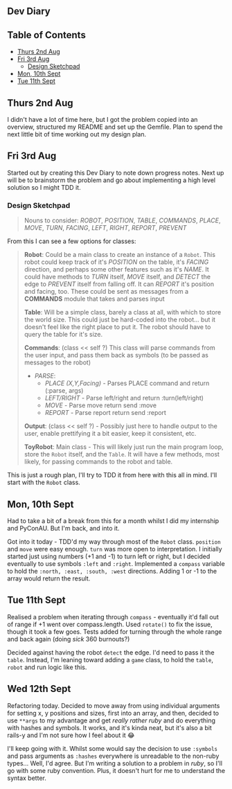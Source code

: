 Dev Diary
---------
<!-- START doctoc generated TOC please keep comment here to allow auto update -->
<!-- DON'T EDIT THIS SECTION, INSTEAD RE-RUN doctoc TO UPDATE -->
## Table of Contents

- [Thurs 2nd Aug](#thurs-2nd-aug)
- [Fri 3rd Aug](#fri-3rd-aug)
  - [Design Sketchpad](#design-sketchpad)
- [Mon, 10th Sept](#mon-10th-sept)
- [Tue 11th Sept](#tue-11th-sept)

<!-- END doctoc generated TOC please keep comment here to allow auto update -->

## Thurs 2nd Aug

I didn't have a lot of time here, but I got the problem copied into an overview, structured my README and set up the Gemfile. Plan to spend the next little bit of time working out my design plan.

## Fri 3rd Aug

Started out by creating this Dev Diary to note down progress notes. Next up will be to brainstorm the problem and go about implementing a high level solution so I might TDD it.

### Design Sketchpad
>Nouns to consider: *ROBOT*, *POSITION*, *TABLE*, *COMMANDS*, *PLACE*, *MOVE*, *TURN*, *FACING*, *LEFT*, *RIGHT*, *REPORT*, *PREVENT*

From this I can see a few options for classes:

>**Robot**: Could be a main class to create an instance of a `Robot`. This robot could keep track of it's *POSITION* on the table, it's *FACING* direction, and perhaps some other features such as it's *NAME*. It could have methods to *TURN* itself, *MOVE* itself, and *DETECT* the edge to *PREVENT* itself from falling off. It can *REPORT* it's position and facing, too. These could be sent as messages from a **COMMANDS** module that takes and parses input
>
>**Table**: Will be a simple class, barely a class at all, with which to store the world size. This could just be hard-coded into the robot... but it doesn't feel like the right place to put it. The robot should have to query the table for it's size.
>
>**Commands**: (class << self ?) This class will parse commands from the user input, and pass them back as symbols (to be passed as messages to the robot)
> - *PARSE*:
>   - *PLACE (X,Y,Facing)* - Parses PLACE command and return (:parse, args)
>   - *LEFT/RIGHT* - Parse left/right and return :turn(left/right)
>   - *MOVE* - Parse move return send :move
>   - *REPORT* - Parse report return send :report
>
>**Output**: (class << self ?) - Possibly just here to handle output to the user, enable prettifying it a bit easier, keep it consistent, etc.
>
>**ToyRobot**: Main class - This will likely just run the main program loop, store the `Robot` itself, and the `Table`. It will have a few methods, most likely, for passing commands to the robot and table.

This is just a rough plan, I'll try to TDD it from here with this all in mind. I'll start with the `Robot` class.

## Mon, 10th Sept

Had to take a bit of a break from this for a month whilst I did my internship and PyConAU. But I'm back, and into it.

Got into it today - TDD'd my way through most of the `Robot` class. `position` and `move` were easy enough. `turn` was more open to interpretation. I initially started just using numbers (+1 and -1) to turn left or right, but I decided eventually to use symbols `:left` and `:right`. Implemented a `compass` variable to hold the `:north, :east, :south, :west` directions. Adding 1 or -1 to the array would return the result.

## Tue 11th Sept

Realised a problem when iterating through `compass` - eventually it'd fall out of range if +1 went over compass.length. Used `rotate()` to fix the issue, though it took a few goes. Tests added for turning through the whole range and back again (doing *sick* 360 burnouts?)

Decided against having the robot `detect` the edge. I'd need to pass it the `table`. Instead, I'm leaning toward adding a `game` class, to hold the `table`, `robot` and run logic like this.

## Wed 12th Sept

Refactoring today. Decided to move away from using individual arguments for setting x, y positions and sizes, first into an array, and then, decided to use `**args` to my advantage and get *really rather ruby* and do everything with hashes and symbols. It works, and it's kinda neat, but it's also a bit rails-y and I'm not sure how I feel about it 😂

I'll keep going with it. Whilst some would say the decision to use `:symbols` and pass arguments as `:hashes` everywhere is unreadable to the non-ruby types... Well, I'd agree. But I'm writing a solution to a problem in *ruby*, so I'll go with some ruby convention. Plus, it doesn't hurt for me to understand the syntax better.